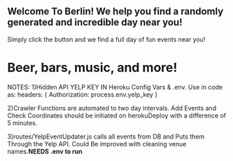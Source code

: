 ## Welcome To Berlin! We help you find a randomly generated and incredible day near you! 

Simply click the button and we find a full day of fun events near you! 

# Beer, bars, music, and more!

NOTES:
1)Hidden API YELP KEY IN Heroku Config Vars & .env.  Use in code as:
headers: {
            Authorization:
            process.env.yelp_key
          }

2)Crawler Functions are automated to two day intervals.  Add Events and Check Coordinates should be initiated on herokuDeploy with a difference of 5 minutes.

3)routes/YelpEventUpdater.js calls all events from DB and Puts them Through the Yelp API.  Could Be improved with cleaning venue names.**NEEDS .env to run**